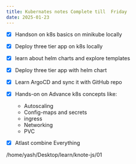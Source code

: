 ```yaml
---
title: Kubernates notes Complete till  Friday
date: 2025-01-23
---
```


- [x] Handson on  k8s basics on minikube locally
- [x] Deploy three tier app on k8s locally
- [x] learn about helm charts and explore templates 
- [x] Deploy three tier app with helm chart 
- [x] Learn ArgoCD and sync it with GitHub repo
- [x] Hands-on on Advance k8s concepts like:
	- Autoscaling
	- Config-maps and secrets
	- ingress
	- Networking
	- PVC
- [x] Atlast combine Everything


/home/yash/Desktop/learn/knote-js/01